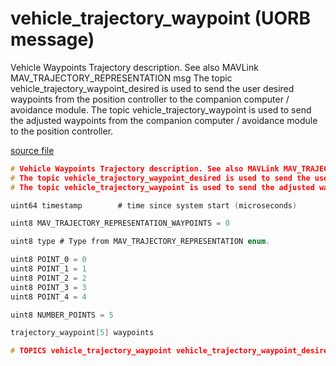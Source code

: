 # vehicle_trajectory_waypoint (UORB message)

Vehicle Waypoints Trajectory description. See also MAVLink MAV_TRAJECTORY_REPRESENTATION msg
The topic vehicle_trajectory_waypoint_desired is used to send the user desired waypoints from the position controller to the companion computer / avoidance module.
The topic vehicle_trajectory_waypoint is used to send the adjusted waypoints from the companion computer / avoidance module to the position controller.

[source file](https://github.com/PX4/PX4-Autopilot/blob/master/msg/vehicle_trajectory_waypoint.msg)

```c
# Vehicle Waypoints Trajectory description. See also MAVLink MAV_TRAJECTORY_REPRESENTATION msg
# The topic vehicle_trajectory_waypoint_desired is used to send the user desired waypoints from the position controller to the companion computer / avoidance module.
# The topic vehicle_trajectory_waypoint is used to send the adjusted waypoints from the companion computer / avoidance module to the position controller.

uint64 timestamp		# time since system start (microseconds)

uint8 MAV_TRAJECTORY_REPRESENTATION_WAYPOINTS = 0

uint8 type # Type from MAV_TRAJECTORY_REPRESENTATION enum.

uint8 POINT_0 = 0
uint8 POINT_1 = 1
uint8 POINT_2 = 2
uint8 POINT_3 = 3
uint8 POINT_4 = 4

uint8 NUMBER_POINTS = 5

trajectory_waypoint[5] waypoints

# TOPICS vehicle_trajectory_waypoint vehicle_trajectory_waypoint_desired

```
